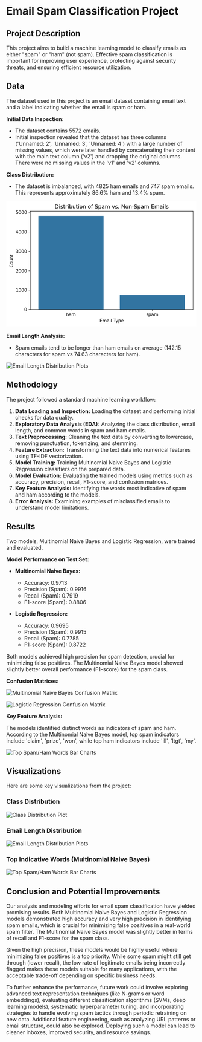 # Email Spam Classification Project

## Project Description

This project aims to build a machine learning model to classify emails as either "spam" or "ham" (not spam). Effective spam classification is important for improving user experience, protecting against security threats, and ensuring efficient resource utilization.

## Data

The dataset used in this project is an email dataset containing email text and a label indicating whether the email is spam or ham.

**Initial Data Inspection:**

*   The dataset contains 5572 emails.
*   Initial inspection revealed that the dataset has three columns ('Unnamed: 2', 'Unnamed: 3', 'Unnamed: 4') with a large number of missing values, which were later handled by concatenating their content with the main text column ('v2') and dropping the original columns. There were no missing values in the 'v1' and 'v2' columns.

**Class Distribution:**

*   The dataset is imbalanced, with 4825 ham emails and 747 spam emails. This represents approximately 86.6% ham and 13.4% spam.

![Class Distribution Plot](https://github.com/AnupallaviArul/Email-Spam-and-Ham-Classification/blob/main/class_dist.png)

**Email Length Analysis:**

*   Spam emails tend to be longer than ham emails on average (142.15 characters for spam vs 74.63 characters for ham).

![Email Length Distribution Plots](email_length_distribution.png)

## Methodology

The project followed a standard machine learning workflow:

1.  **Data Loading and Inspection:** Loading the dataset and performing initial checks for data quality.
2.  **Exploratory Data Analysis (EDA):** Analyzing the class distribution, email length, and common words in spam and ham emails.
3.  **Text Preprocessing:** Cleaning the text data by converting to lowercase, removing punctuation, tokenizing, and stemming.
4.  **Feature Extraction:** Transforming the text data into numerical features using TF-IDF vectorization.
5.  **Model Training:** Training Multinomial Naive Bayes and Logistic Regression classifiers on the prepared data.
6.  **Model Evaluation:** Evaluating the trained models using metrics such as accuracy, precision, recall, F1-score, and confusion matrices.
7.  **Key Feature Analysis:** Identifying the words most indicative of spam and ham according to the models.
8.  **Error Analysis:** Examining examples of misclassified emails to understand model limitations.

## Results

Two models, Multinomial Naive Bayes and Logistic Regression, were trained and evaluated.

**Model Performance on Test Set:**

*   **Multinomial Naive Bayes:**
    *   Accuracy: 0.9713
    *   Precision (Spam): 0.9916
    *   Recall (Spam): 0.7919
    *   F1-score (Spam): 0.8806

*   **Logistic Regression:**
    *   Accuracy: 0.9695
    *   Precision (Spam): 0.9915
    *   Recall (Spam): 0.7785
    *   F1-score (Spam): 0.8722

Both models achieved high precision for spam detection, crucial for minimizing false positives. The Multinomial Naive Bayes model showed slightly better overall performance (F1-score) for the spam class.

**Confusion Matrices:**

![Multinomial Naive Bayes Confusion Matrix](mnb_confusion_matrix.png)

![Logistic Regression Confusion Matrix](lr_confusion_matrix.png)

**Key Feature Analysis:**

The models identified distinct words as indicators of spam and ham. According to the Multinomial Naive Bayes model, top spam indicators include 'claim', 'prize', 'won', while top ham indicators include 'ill', 'ltgt', 'my'.

![Top Spam/Ham Words Bar Charts](top_words_bar_chart.png)

## Visualizations

Here are some key visualizations from the project:

### Class Distribution

![Class Distribution Plot](class_distribution.png)

### Email Length Distribution

![Email Length Distribution Plots](email_length_distribution.png)

### Top Indicative Words (Multinomial Naive Bayes)

![Top Spam/Ham Words Bar Charts](top_words_bar_chart.png)

## Conclusion and Potential Improvements

Our analysis and modeling efforts for email spam classification have yielded promising results. Both Multinomial Naive Bayes and Logistic Regression models demonstrated high accuracy and very high precision in identifying spam emails, which is crucial for minimizing false positives in a real-world spam filter. The Multinomial Naive Bayes model was slightly better in terms of recall and F1-score for the spam class.

Given the high precision, these models would be highly useful where minimizing false positives is a top priority. While some spam might still get through (lower recall), the low rate of legitimate emails being incorrectly flagged makes these models suitable for many applications, with the acceptable trade-off depending on specific business needs.

To further enhance the performance, future work could involve exploring advanced text representation techniques (like N-grams or word embeddings), evaluating different classification algorithms (SVMs, deep learning models), systematic hyperparameter tuning, and incorporating strategies to handle evolving spam tactics through periodic retraining on new data. Additional feature engineering, such as analyzing URL patterns or email structure, could also be explored. Deploying such a model can lead to cleaner inboxes, improved security, and resource savings.
